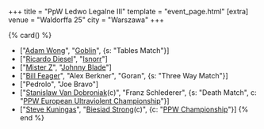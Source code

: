 +++
title = "PpW Ledwo Legalne III"
template = "event_page.html"
[extra]
venue = "Waldorffa 25"
city = "Warszawa"
+++

{% card() %}
- ["[Adam Wong](@/w/adam-wong.md)", "[Goblin](@/w/goblin.md)", {s: "Tables Match"}]
- ["[Ricardo Diesel](@/w/ricardo-diesel.md)", "[Isnorr](@/w/isnorr.md)"]
- ["[Mister Z](@/w/mister-z.md)", "[Johnny Blade](@/w/johnny-blade.md)"]
- ["[Bill Feager](@/w/feager.md)", "Alex Berkner", "Goran", {s: "Three Way Match"}]
- ["Pedrolo", "Joe Bravo"]
- ["[Stanislaw Van Dobroniak](@/w/stanislaw-van-dobroniak.md)(c)", "Franz Schlederer",
  {s: "Death Match", c: "[PPW European Ultraviolent Championship](@/o/ppw.md#championships)"}]
- ["[Steve Kuningas](@/w/steve-kuningas.md)", "[Biesiad Strong](@/w/biesiad.md)(c)",
  {c: "[PPW Championship](@/o/ppw.md#championships)"}]
{% end %}
